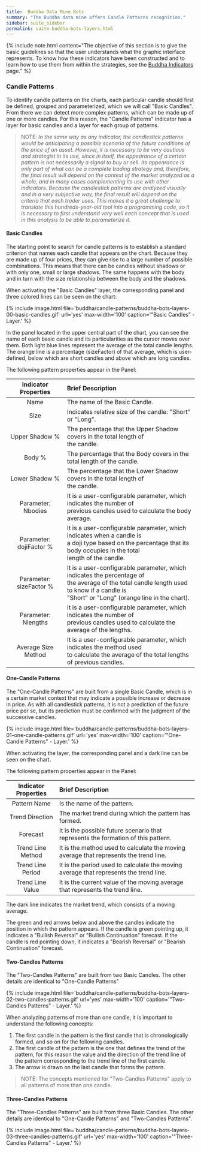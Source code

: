 ```yaml
---
title:  Buddha Data Mine Bots
summary: "The Buddha data mine offers Candle Patterns recognition."
sidebar: suite_sidebar
permalink: suite-buddha-bots-layers.html
---
```


{% include note.html content="The objective of this section is to give the basic guidelines so that the user understands what the graphic interface represents. To know how these indicators have been constructed and to learn how to use them from within the strategies, see the [Buddha Indicators](suite-buddha-indicators.html) page." %}

### Candle Patterns

To identify candle patterns on the charts, each particular candle should first be defined, grouped and parameterized, which we will call "Basic Candles". From there we can detect more complex patterns, which can be made up of one or more candles. For this reason, the "Candle Patterns" indicator has a layer for basic candles and a layer for each group of patterns.

> NOTE: <em>In the same way as any indicator, the candlestick patterns would be anticipating a possible scenario of the future conditions of the price of an asset. However, it is necessary to be very cautious and strategist in its use, since in itself, the appearance of a certain pattern is not necessarily a signal to buy or sell. Its appearance is only part of what can be a complete trading strategy and, therefore, the final result will depend on the context of the market analyzed as a whole, and in many cases complementing its use with other indicators.
Because the candlestick patterns are analyzed visually and in a very subjective way, the final result will depend on the criteria that each trader uses. This makes it a great challenge to translate this hundreds-year-old tool into a programming code, so it is necessary to first understand very well each concept that is used in this analysis to be able to parameterize it.</em>


#### Basic Candles

The starting point to search for candle patterns is to establish a standard criterion that names each candle that appears on the chart. Because they are made up of four prices, they can give rise to a large number of possible combinations. This means that there can be candles without shadows or with only one, small or large shadows. The same happens with the body and in turn with the size relationship between the body and the shadows.

When activating the "Basic Candles" layer, the corresponding panel and three colored lines can be seen on the chart:

{% include image.html file='buddha/candle-patterns/buddha-bots-layers-00-basic-candles.gif' url='yes' max-width='100' caption='"Basic Candles" - Layer.' %}

In the panel located in the upper central part of the chart, you can see the name of each basic candle and its particularities as the cursor moves over them.
Both light blue lines represent the average of the total candle lengths. The orange line is a percentage (sizeFactor) of that average, which is user-defined, below which are short candles and above which are long candles.

The following pattern properties appear in the Panel:

| Indicator Properties | Brief Description |
| :---: | :--- |
| Name | The name of the Basic Candle. |
| Size | Indicates relative size of the candle: "Short" or "Long". |
| Upper Shadow % | The percentage that the Upper Shadow covers in the total length of<br> the candle. |
| Body % | The percentage that the Body covers in the total length of the candle. |
| Lower Shadow % | The percentage that the Lower Shadow covers in the total length of<br> the candle. |
| Parameter: Nbodies | It is a user-configurable parameter, which indicates the number of<br> previous candles used to calculate the body average. |
| Parameter: dojiFactor % | It is a user-configurable parameter, which indicates when a candle is<br> a doji type based on the percentage that its body occupies in the total<br> length of the candle. |
| Parameter: sizeFactor % |It is a user-configurable parameter, which indicates the percentage of<br> the average of the total candle length used to know if a candle is<br> "Short" or "Long" (orange line in the chart). |
| Parameter: Nlengths | It is a user-configurable parameter, which indicates the number of<br> previous candles used to calculate the average of the lengths. |
| Average Size Method | It is a user-configurable parameter, which indicates the method used<br> to calculate the average of the total lengths of previous candles. |


#### One-Candle Patterns

The "One-Candle Patterns" are built from a single Basic Candle, which is in a certain market context that may indicate a possible increase or decrease in price. As with all candlestick patterns, it is not a prediction of the future price per se, but its prediction must be confirmed with the judgment of the successive candles.

{% include image.html file='buddha/candle-patterns/buddha-bots-layers-01-one-candle-patterns.gif' url='yes' max-width='100' caption='"One-Candle Patterns" - Layer.' %}

When activating the layer, the corresponding panel and a dark line can be seen on the chart.

The following pattern properties appear in the Panel:

| Indicator Properties | Brief Description |
| :---: | :--- |
| Pattern Name | Is the name of the pattern. |
| Trend Direction | The market trend during which the pattern has formed. |
| Forecast | It is the possible future scenario that represents the formation of this pattern. |
| Trend Line Method | It is the method used to calculate the moving average that represents the trend line. |
| Trend Line Period | It is the period used to calculate the moving average that represents the trend line. |
| Trend Line Value | It is the current value of the moving average that represents the trend line. |

The dark line indicates the market trend, which consists of a moving average.

The green and red arrows below and above the candles indicate the position in which the pattern appears. If the candle is green pointing up, it indicates a "Bullish Reversal" or "Bullish Continuation" forecast. If the candle is red pointing down, it indicates a "Bearish Reversal" or "Bearish Continuation" forecast.

#### Two-Candles Patterns

The "Two-Candles Patterns" are built from two Basic Candles. The other details are identical to "One-Candle Patterns"

{% include image.html file='buddha/candle-patterns/buddha-bots-layers-02-two-candles-patterns.gif' url='yes' max-width='100' caption='"Two-Candles Patterns" - Layer.' %}

When analyzing patterns of more than one candle, it is important to understand the following concepts:

<ol>
<li>The first candle in the pattern is the first candle that is chronologically formed, and so on for the following candles.</li>
<li>The first candle of the pattern is the one that defines the trend of the pattern, for this reason the value and the direction of the trend line of the pattern corresponding to the trend line of the first candle.</li>
<li>The arrow is drawn on the last candle that forms the pattern.</li>
</ol>

>NOTE: The concepts mentioned for "Two-Candles Patterns" apply to all patterns of more than one candle.

#### Three-Candles Patterns

The "Three-Candles Patterns" are built from three Basic Candles. The other details are identical to "One-Candle Patterns" and "Two-Candles Patterns".

{% include image.html file='buddha/candle-patterns/buddha-bots-layers-03-three-candles-patterns.gif' url='yes' max-width='100' caption='"Three-Candles Patterns" - Layer.' %}
